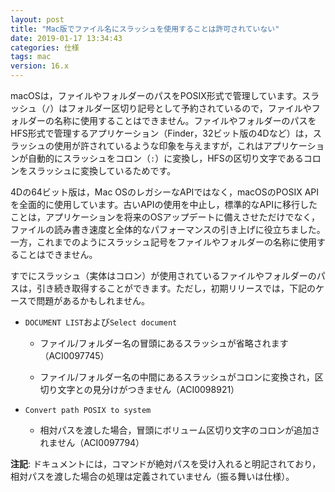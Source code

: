 ```yaml
---
layout: post
title: "Mac版でファイル名にスラッシュを使用することは許可されていない"
date: 2019-01-17 13:34:43
categories: 仕様 
tags: mac 
version: 16.x
---
```


macOSは，ファイルやフォルダーのパスをPOSIX形式で管理しています。スラッシュ（``/``）はフォルダー区切り記号として予約されているので，ファイルやフォルダーの名称に使用することはできません。ファイルやフォルダーのパスをHFS形式で管理するアプリケーション（Finder，32ビット版の4Dなど）は，スラッシュの使用が許されているような印象を与えますが，これはアプリケーションが自動的にスラッシュをコロン（``:``）に変換し，HFSの区切り文字であるコロンをスラッシュに変換しているためです。

4Dの64ビット版は，Mac OSのレガシーなAPIではなく，macOSのPOSIX APIを全面的に使用しています。古いAPIの使用を中止し，標準的なAPIに移行したことは，アプリケーションを将来のOSアップデートに備えさせただけでなく，ファイルの読み書き速度と全体的なパフォーマンスの引き上げに役立ちました。一方，これまでのようにスラッシュ記号をファイルやフォルダーの名称に使用することはできません。

すでにスラッシュ（実体はコロン）が使用されているファイルやフォルダーのパスは，引き続き取得することができます。ただし，初期リリースでは，下記のケースで問題があるかもしれません。

* ``DOCUMENT LIST``および``Select document``

  * ファイル/フォルダー名の冒頭にあるスラッシュが省略されます（ACI0097745）

  * ファイル/フォルダー名の中間にあるスラッシュがコロンに変換され，区切り文字との見分けがつきません（ACI0098921）

* ``Convert path POSIX to system``

  * 相対パスを渡した場合，冒頭にボリューム区切り文字のコロンが追加されません（ACI0097794）

**注記**: ドキュメントには，コマンドが絶対パスを受け入れると明記されており，相対パスを渡した場合の処理は定義されていません（振る舞いは仕様）。

